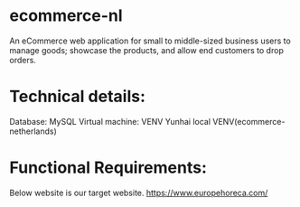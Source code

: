 # ecommerce-nl
An eCommerce web application for small to middle-sized business users to manage goods; showcase the products, and allow end customers to drop orders.

# Technical details:
Database: MySQL
Virtual machine: VENV
Yunhai local VENV(ecommerce-netherlands)

# Functional Requirements:
Below website is our target website.
https://www.europehoreca.com/


